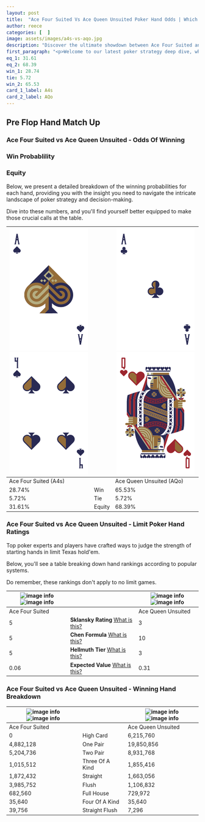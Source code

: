 ```yaml
---
layout: post
title:  "Ace Four Suited Vs Ace Queen Unsuited Poker Hand Odds | Which Is The Better Hand In Poker? A Complete Guide"
author: reece
categories: [  ]
image: assets/images/a4s-vs-aqo.jpg
description: "Discover the ultimate showdown between Ace Four Suited and Ace Queen Unsuited in poker! Uncover the odds, strategies, and scenarios where one hand triumphs over the other. Get ready to up your poker game with this thrilling analysis."
first_paragraph: "<p>Welcome to our latest poker strategy deep dive, where we're pitting two distinct hands against each other in a high-stakes showdown: Ace Four Suited vs Ace Queen Unsuited.</p><p>In the dynamic world of poker, every decision counts, and knowing which hand holds the upper hand is key to your success at the table.</p><p>In this article, we'll dissect these two hands, explore the scenarios where one dominates the other, and equip you with the knowledge to make strategic choices that can tip the odds in your favor.</p><p>Get ready to unravel the intriguing dynamics of these poker hands and elevate your game to new heights.</p>"
eq_1: 31.61
eq_2: 68.39
win_1: 28.74
tie: 5.72
win_2: 65.53
card_1_label: A4s
card_2_label: AQo
---
```




[comment]: # (sp0)

## Pre Flop Hand Match Up

<div class="table hand-ratings" markdown="1"> 



### Ace Four Suited vs Ace Queen Unsuited - Odds Of Winning


  
<div class="row graphs"> 
<div class="col-lg-6">
    <h3>Win Probablility</h3>
    <canvas id="WinChart"></canvas>
</div>
<div class="col-lg-6">
    <h3>Equity</h3>
    <canvas id="EquityChart"></canvas>
</div>
</div>

  Below, we present a detailed breakdown of the winning probabilities for each hand, providing you with the insight you need to navigate the intricate landscape of poker strategy and decision-making. 

Dive into these numbers, and you'll find yourself better equipped to make those crucial calls at the table.


    
| ![image info](assets/images/hand1/a.png) ![image info](assets/images/hand1/4.png) |  | ![image info](assets/images/hand2/a.png) ![image info](assets/images/hand2/qo.png) |
| -------- | -------- | -------- |
| Ace Four Suited (A4s) |  | Ace Queen Unsuited (AQo) |
| 28.74% | Win | 65.53% |
| 5.72% | Tie | 5.72% |
| 31.61% | Equity | 68.39% |




[comment]: # (sp1)



### Ace Four Suited vs Ace Queen Unsuited - Limit Poker Hand Ratings

Top poker experts and players have crafted ways to judge the strength of starting hands in limit Texas hold'em. 

Below, you'll see a table breaking down hand rankings according to popular systems. 

Do remember, these rankings don't apply to no limit games.


    
| ![image info](https://www.riverpairs.com/assets/images/hand1/a.png) ![image info](https://www.riverpairs.com/assets/images/hand1/4.png) |  | ![image info](https://www.riverpairs.com/assets/images/hand2/a.png) ![image info](https://www.riverpairs.com/assets/images/hand2/qo.png) |
| -------- | -------- | -------- |
| Ace Four Suited |  | Ace Queen Unsuited |
| 5 | **Sklansky Rating** [What is this?](/sklansky-rating-explained) | 3 |
| 5 | **Chen Formula** [What is this?](/chen-formula-explained) | 10 |
| 5 | **Hellmuth Tier** [What is this?](/Hellmuth-tier-explained) | 3 |
| 0.06 | **Expected Value** [What is this?](/expected-value-explained) | 0.31 |




[comment]: # (sp2)



### Ace Four Suited vs Ace Queen Unsuited - Winning Hand Breakdown


    
| ![image info](https://www.riverpairs.com/assets/images/hand1/a.png) ![image info](https://www.riverpairs.com/assets/images/hand1/4.png) |  | ![image info](https://www.riverpairs.com/assets/images/hand2/a.png) ![image info](https://www.riverpairs.com/assets/images/hand2/qo.png) |
| -------- | -------- | -------- |
| Ace Four Suited |  | Ace Queen Unsuited |
| 0 | High Card | 6,215,760 |
| 4,882,128 | One Pair | 19,850,856 |
| 5,204,736 | Two Pair | 8,931,768 |
| 1,015,512 | Three Of A Kind | 1,855,416 |
| 1,872,432 | Straight | 1,663,056 |
| 3,985,752 | Flush | 1,106,832 |
| 682,560 | Full House | 729,972 |
| 35,640 | Four Of A Kind | 35,640 |
| 39,756 | Straight Flush | 7,296 |




[comment]: # (sp3)



</div>

[comment]: # (sp4)



[comment]: # (sp5)

